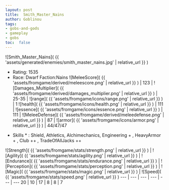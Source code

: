 ```yaml
---
layout: post
title:  Smith_Master_Nains
author: Goblinou
tags:
- gobs-and-gods
- gameplay
- gobs
toc:  false
---
```


![Smith_Master_Nains]( {{ 'assets/generated/enemies/smith_master_nains.jpg' | relative_url }} )
- Rating: 1535
- Race: Dwarf  Faction:Nains
![MeleeScore]( {{ 'assets/fromgame/derived/meleescore.png' | relative_url }} ) | 123 | ![Damages_Multiplier]( {{ 'assets/fromgame/derived/damages_multiplier.png' | relative_url }} ) | 25-35 | ![range]( {{ 'assets/fromgame/icons/range.png' | relative_url }} ) | 1
![health]( {{ 'assets/fromgame/icons/health.png' | relative_url }} ) | 111 | ![essence]( {{ 'assets/fromgame/icons/essence.png' | relative_url }} ) | 111 | ![MeleeDefense]( {{ 'assets/fromgame/derived/meleedefense.png' | relative_url }} ) | 87 | ![armor]( {{ 'assets/fromgame/icons/armor.png' | relative_url }} ) | 44/47/47
* Skills * : Shield, Athletics, Alchimechanics, Engineering + , HeavyArmor + , Club ++ , TradeOfAllJacks ++ 

![Strength]( {{ 'assets/fromgame/stats/strength.png' | relative_url }} ) | ![Agility]( {{ 'assets/fromgame/stats/agility.png' | relative_url }} ) | ![Endurance]( {{ 'assets/fromgame/stats/endurance.png' | relative_url }} ) | ![Perception]( {{ 'assets/fromgame/stats/perception.png' | relative_url }} ) | ![Magic]( {{ 'assets/fromgame/stats/magic.png' | relative_url }} ) | ![Speed]( {{ 'assets/fromgame/stats/speed.png' | relative_url }} )
--- | --- | --- | --- | --- | ---
20 | 10 | 17 | 8 | 8 | 7
